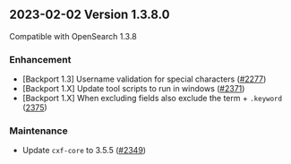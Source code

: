 ## 2023-02-02 Version 1.3.8.0

Compatible with OpenSearch 1.3.8

### Enhancement

* [Backport 1.3] Username validation for special characters ([#2277](https://github.com/opensearch-project/security/pull/2277))
* [Backport 1.X] Update tool scripts to run in windows ([#2371](https://github.com/opensearch-project/security/pull/2371))
* [Backport 1.X] When excluding fields also exclude the term + `.keyword` ([2375](https://github.com/opensearch-project/security/pull/2375))

### Maintenance

* Update `cxf-core` to 3.5.5 ([#2349](https://github.com/opensearch-project/security/pull/2349))

